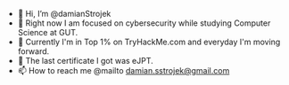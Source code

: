 - 👋 Hi, I’m @damianStrojek
- 👀 Right now I am focused on cybersecurity while studying Computer Science at GUT.
- 🌱 Currently I'm in Top 1% on TryHackMe.com and everyday I'm moving forward.
- 💞️ The last certificate I got was eJPT. 
- 📫 How to reach me @mailto damian.sstrojek@gmail.com

<!---
damianStrojek/damianStrojek is a ✨ special ✨ repository because its `README.md` (this file) appears on your GitHub profile.
You can click the Preview link to take a look at your changes.
--->
